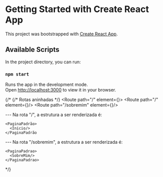 # Getting Started with Create React App

This project was bootstrapped with [Create React App](https://github.com/facebook/create-react-app).

## Available Scripts

In the project directory, you can run:

### `npm start`

Runs the app in the development mode.\
Open [http://localhost:3000](http://localhost:3000) to view it in your browser.

{/*
  {/* Rotas aninhadas */}
  <Route path="/" element={<PaginaPadrao/>}>
    <Route path="/" element={<Inicio/>}/>
    <Route path="/sobremim" element={<SobreMim/>}/>
  </Route>

  --- Na rota "/", a estrutura a ser renderizada é:
  
    <PaginaPadrão>
      <Inicio/>
    </PaginaPadrão
  --- Na rota "/sobremim", a estrutura a ser renderizada é:
  
    <PaginaPadrao>
      <SobreMim/>
    </PaginaPadrao>
*/}